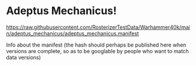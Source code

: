 # Adeptus Mechanicus!

https://raw.githubusercontent.com/RosterizerTestData/Warhammer40k/main/adeptus_mechanicus/adeptus_mechanicus.manifest

Info about the manifest (the hash should perhaps be published here when versions are complete, so as to be googlable by people who want to match data versions)
